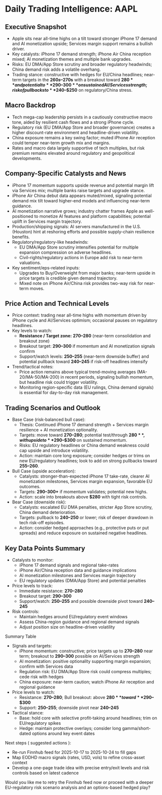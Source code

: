 # Daily Trading Intelligence: AAPL

## Executive Snapshot
- Apple sits near all-time highs on a tilt toward stronger iPhone 17 demand and AI monetization upside; Services margin support remains a bullish driver. 
- Key catalysts: iPhone 17 demand strength; iPhone Air China reception mixed; AI monetization themes and multiple bank upgrades. 
- Risks: EU DMA/App Store scrutiny and broader regulatory headwinds; China demand risk adds a volatile overhang. 
- Trading stance: constructive with hedges for EU/China headlines; near-term targets in the **$260s–$270s** with a breakout toward **$280** and potential to **$290–$300** on sustained AI/Services strength; risk of pullbacks to **$240–$250** on regulatory/China stress.

## Macro Backdrop
- Tech mega-cap leadership persists in a cautiously constructive macro tone, aided by resilient cash flows and a strong iPhone cycle. 
- Regulatory risk (EU DMA/App Store and broader governance) creates a higher discount-rate environment and headline-driven volatility.
- China exposure remains a key swing factor; muted iPhone Air reception could temper near-term growth mix and margins.
- Rates and macro data largely supportive of tech multiples, but risk premium remains elevated around regulatory and geopolitical developments.

## Company-Specific Catalysts and News
- iPhone 17 momentum supports upside revenue and potential margin lift via Services mix; multiple banks raise targets and upgrade stance.
- iPhone Air China debut data appears muted/mixed, signaling potential demand mix tilt toward higher-end models and influencing near-term guidance.
- AI monetization narrative grows; industry chatter frames Apple as well-positioned to monetize AI features and platform capabilities; potential uplift in Services margin trajectory.
- Production/shipping signals: AI servers manufactured in the U.S. (Houston) hint at reshoring efforts and possible supply-chain resilience benefits.
- Regulatory/regulatory-like headwinds:
  - EU DMA/App Store scrutiny intensifies potential for multiple expansion compression on adverse headlines.
  - Civil-rights/regulatory actions in Europe add risk to near-term valuations.
- Key sentiment/eps-related inputs:
  - Upgrades to Buy/Overweight from major banks; near-term upside in price targets is credible given demand trajectory.
  - Mixed note on iPhone Air/China risk provides two-way risk for near-term moves.

## Price Action and Technical Levels
- Price context: trading near all-time highs with momentum driven by iPhone cycle and AI/Services optimism; occasional pauses on regulatory headlines.
- Key levels to watch:
  - **Resistance / Target zone:** **$270–$280** (near-term consolidation and breakout zone)
  - Breakout target: **$290–$300** if momentum and AI monetization signals confirm
  - Support/watch levels: **$250–$255** (near-term downside buffer) and potential pullback toward **$240–$245** if risk-off headlines intensify
- Trend/tactical notes:
  - Price action remains above typical trend-moving averages (MA-20/MA-50/MA-200) in recent periods, signaling bullish momentum, but headline risk could trigger volatility.
  - Monitoring region-specific data (EU rulings, China demand signals) is essential for day-to-day risk management.

## Trading Scenarios and Outlook
- Base Case (risk-balanced bull case):
  - Thesis: Continued iPhone 17 demand strength + Services margin resilience + AI monetization optionality.
  - Targets: move toward **$270–$280**; potential test/through **$280**, with upside to **$290–$300** on sustained momentum.
  - Risks: EU regulatory headlines or China demand weakness could cap upside and introduce volatility.
  - Action: maintain core long exposure; consider hedges or trims on new EU/regulatory headlines; look to add on strong pullbacks toward **$255–$260**.
- Bull Case (upside acceleration):
  - Catalysts: stronger-than-expected iPhone 17 take-rate, clearer AI monetization milestones, Services margin expansion, favorable EU outcomes.
  - Targets: **$290–$300+** if momentum validates; potential new highs.
  - Action: scale into breakouts above **$280** with tight risk controls.
- Bear Case (downside risk):
  - Catalysts: escalated EU DMA penalties, stricter App Store scrutiny, China demand deterioration.
  - Targets: pullback to **$240–$250** or lower; risk of deeper drawdown in tech risk-off episodes.
  - Action: consider hedged approaches (e.g., protective puts or put spreads) and reduce exposure on sustained negative headlines.

## Key Data Points Summary
- Catalysts to monitor:
  - iPhone 17 demand signals and regional take-rates
  - iPhone Air/China reception data and guidance implications
  - AI monetization milestones and Services margin trajectory
  - EU regulatory updates (DMA/App Store) and potential penalties
- Price levels to track:
  - Immediate resistance: **$270–$280**
  - Breakout target: **$290–$300**
  - Support/watch: **$250–$255** and possible downside pivot toward **$240–$245**
- Risk controls:
  - Maintain hedges around EU/regulatory event windows
  - Assess China-region guidance and regional demand signals
  - Adjust position size on headline-driven volatility

Summary Table
- Signals and targets:
  - iPhone momentum: constructive; price targets up to **$270–$280** near term; breakout to **$290–$300** possible on AI/Services strength
  - AI monetization: positive optionality supporting margin expansion; confirm with Services data
  - Regulation risk: EU DMA/App Store risk could compress multiples; cede risk with hedges
  - China exposure: near-term caution; watch iPhone Air reception and regional guidance
- Price levels to watch:
  - Resistance: **$270–$280**; Bull breakout: above **$280** toward **$290–$300**
  - Support: **$250–$255**; downside pivot near **$240–$245**
- Tactical stance:
  - Base: hold core with selective profit-taking around headlines; trim on EU/regulatory spikes
  - Hedge: maintain protective overlays; consider long gamma/short-dated options around key event dates

Next steps ( suggested actions ):
- Re-run Finnhub feed for 2025-10-17 to 2025-10-24 to fill gaps
- Map EODHD macro signals (rates, USD, vols) to refine cross-asset context
- Develop a one-page trade idea with precise entry/exit levels and risk controls based on latest cadence

Would you like me to retry the Finnhub feed now or proceed with a deeper EU-regulatory risk scenario analysis and an options-based hedged play?